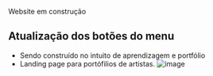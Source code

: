 Website em construção

## Atualização dos botões do menu ##
- Sendo construído no intuito de aprendizagem e portfólio
- Landing page para portófilios de artistas.
![image](https://user-images.githubusercontent.com/92701659/185204662-5dd873ed-f56b-43fb-a453-670a284604e0.png)


